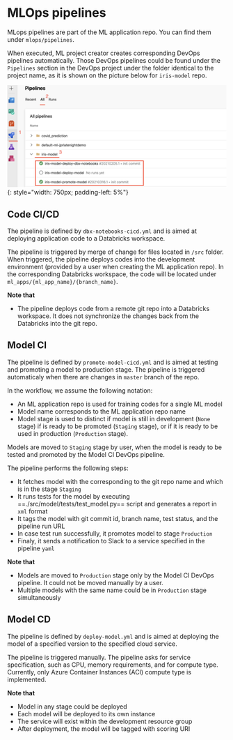 # MLOps pipelines 

MLops pipelines are part of the ML application repo. You can find them under `mlops/pipelines`.


When executed, ML project creator creates corresponding DevOps pipelines automatically. Those DevOps pipelines could be found under the `Pipelines` section in the DevOps project under the folder identical to the project name, as it is shown on the picture below for `iris-model` repo. 

![](images/mlops_pipelines.png){: style="width: 750px; padding-left: 5%"}


## Code CI/CD

The pipeline is defined by `dbx-notebooks-cicd.yml` and is aimed at deploying application code to a Databricks workspace.

The pipeline is triggered by merge of change for files located in `/src` folder. 
When triggered, the pipeline deploys codes into the development environment (provided by a user when creating the ML application repo). In the corresponding Databricks workspace, the code will be located under `ml_apps/{ml_app_name}/{branch_name}`.


**Note that**

* The pipeline deploys code from a remote git repo into a Databricks workspace. It does not synchronize the changes back from the Databricks into the git repo.

## Model CI

The pipeline is defined by `promote-model-cicd.yml` and is aimed at testing and promoting a model to production stage. The pipeline is triggered automaticaly when there are changes in `master` branch of the repo. 

In the workflow, we assume the following notation:

* An ML application repo is used for training codes for a single ML model 
* Model name corresponds to the ML application repo name 
* Model stage is used to distinct if model is still in development (`None` stage) if is ready to be promoted (`Staging` stage), or if it is ready to be used in production (`Production` stage). 


Models are moved to `Staging` stage by user, when the model is ready to be tested and promoted by the Model CI DevOps pipeline. 


The pipeline performs the following steps: 

* It fetches model with the corresponding to the git repo name and which is in the stage `Staging`
* It runs tests for the model by executing ==./src/model/tests/test_model.py== script and generates a report in `xml` format
* It tags the model with git commit id, branch name, test status, and the pipeline run URL 
* In case test run successfully, it promotes model to stage `Production`
* Finaly, it sends a notification to Slack to a service specified in the pipeline `yaml`

**Note that**

* Models are moved to `Production` stage only by the Model CI DevOps pipeline. It could not be moved manually by a user.
* Multiple models with the same name could be in `Production` stage simultaneously 

## Model CD

The pipeline is defined by `deploy-model.yml` and is aimed at deploying the model of a specified version to the specified cloud service. 

The pipeline is triggered manually. The pipeline asks for service specification, such as CPU, memory requirements, and for compute type. Currently, only Azure Container Instances (ACI) compute type is implemented.

**Note that**

* Model in any stage could be deployed
* Each model will be deployed to its own instance 
* The service will exist within the development resource group
* After deployment, the model will be tagged with scoring URI
